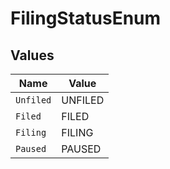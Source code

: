 # FilingStatusEnum


## Values

| Name      | Value     |
| --------- | --------- |
| `Unfiled` | UNFILED   |
| `Filed`   | FILED     |
| `Filing`  | FILING    |
| `Paused`  | PAUSED    |